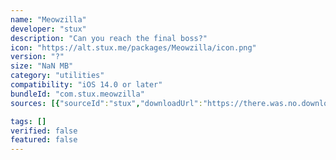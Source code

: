 ```yaml
---
name: "Meowzilla"
developer: "stux"
description: "Can you reach the final boss?"
icon: "https://alt.stux.me/packages/Meowzilla/icon.png"
version: "?"
size: "NaN MB"
category: "utilities"
compatibility: "iOS 14.0 or later"
bundleId: "com.stux.meowzilla"
sources: [{"sourceId":"stux","downloadUrl":"https://there.was.no.download.url","lastUpdated":null,"size":"NaN MB","isOfficial":false}]

tags: []
verified: false
featured: false
---
```

